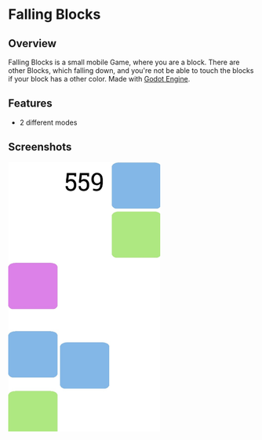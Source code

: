 # Falling Blocks

## Overview
Falling Blocks is a small mobile Game, where you are a block. There are other Blocks, which falling down, and you're not be able to touch the blocks if your block has a other color. Made with <a href="https://github.com/godotengine/godot">Godot Engine</a>. 

## Features
- 2 different modes


## Screenshots
<img src="https://github.com/Sajeg/falling-blocks/blob/main/screenshots/screen_1.jpg" title="screenshots_1" alt="Screenshot 1" height="550px" width="310px">
